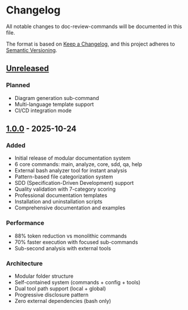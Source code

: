 # Changelog

All notable changes to doc-review-commands will be documented in this file.

The format is based on [Keep a Changelog](https://keepachangelog.com/en/1.0.0/),
and this project adheres to [Semantic Versioning](https://semver.org/spec/v2.0.0.html).

## [Unreleased]

### Planned

- Diagram generation sub-command
- Multi-language template support
- CI/CD integration mode

## [1.0.0] - 2025-10-24

### Added

- Initial release of modular documentation system
- 6 core commands: main, analyze, core, sdd, qa, help
- External bash analyzer tool for instant analysis
- Pattern-based file categorization system
- SDD (Specification-Driven Development) support
- Quality validation with 7-category scoring
- Professional documentation templates
- Installation and uninstallation scripts
- Comprehensive documentation and examples

### Performance

- 88% token reduction vs monolithic commands
- 70% faster execution with focused sub-commands
- Sub-second analysis with external tools

### Architecture

- Modular folder structure
- Self-contained system (commands + config + tools)
- Dual tool path support (local + global)
- Progressive disclosure pattern
- Zero external dependencies (bash only)

[Unreleased]: https://github.com/kimcharli/doc-review-commands/compare/v1.0.0...HEAD
[1.0.0]: https://github.com/kimcharli/doc-review-commands/releases/tag/v1.0.0

